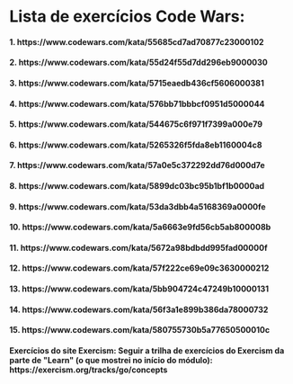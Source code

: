 <h1> Lista de exercícios Code Wars: </h1> 
<body>
<h4>1. https://www.codewars.com/kata/55685cd7ad70877c23000102</h4>
<h4>2. https://www.codewars.com/kata/55d24f55d7dd296eb9000030</h4>
<h4>3. https://www.codewars.com/kata/5715eaedb436cf5606000381</h4>
<h4>4. https://www.codewars.com/kata/576bb71bbbcf0951d5000044</h4>
<h4>5. https://www.codewars.com/kata/544675c6f971f7399a000e79</h4>
<h4>6. https://www.codewars.com/kata/5265326f5fda8eb1160004c8</h4>
<h4>7. https://www.codewars.com/kata/57a0e5c372292dd76d000d7e</h4>
<h4>8. https://www.codewars.com/kata/5899dc03bc95b1bf1b0000ad</h4>
<h4>9. https://www.codewars.com/kata/53da3dbb4a5168369a0000fe</h4>
<h4>10. https://www.codewars.com/kata/5a6663e9fd56cb5ab800008b </h4>
<h4>11. https://www.codewars.com/kata/5672a98bdbdd995fad00000f</h4>
<h4>12. https://www.codewars.com/kata/57f222ce69e09c3630000212</h4>
<h4>13. https://www.codewars.com/kata/5bb904724c47249b10000131</h4>
<h4>14. https://www.codewars.com/kata/56f3a1e899b386da78000732</h4>
<h4>15. https://www.codewars.com/kata/580755730b5a77650500010c</h4>


<h4>Exercícios do site Exercism:
Seguir a trilha de exercícios do Exercism da parte de "Learn" (o que mostrei no início do módulo): https://exercism.org/tracks/go/concepts</h4>

</body>